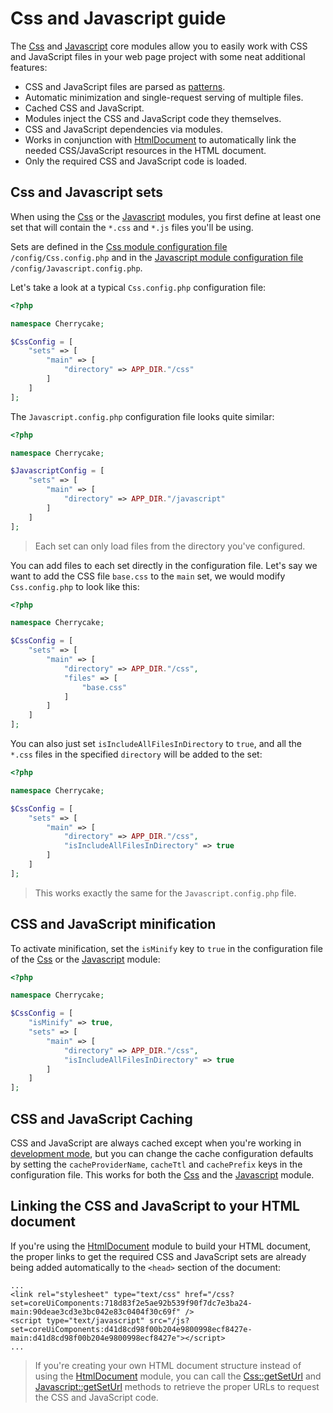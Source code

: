 # Css and Javascript guide

The [Css](../../reference/core-modules/css/) and [Javascript](../../reference/core-modules/javascript/) core modules allow you to easily work with CSS and JavaScript files in your web page project with some neat additional features:

* CSS and JavaScript files are parsed as [patterns](../../architecture/patterns/).
* Automatic minimization and single-request serving of multiple files.
* Cached CSS and JavaScript.
* Modules inject the CSS and JavaScript code they themselves.
* CSS and JavaScript dependencies via modules.
* Works in conjunction with [HtmlDocument](../../reference/core-modules/htmldocument/) to automatically link the needed CSS/JavaScript resources in the HTML document.
* Only the required CSS and JavaScript code is loaded.

## Css and Javascript sets

When using the [Css](../../reference/core-modules/css/) or the [Javascript](../../reference/core-modules/javascript/) modules, you first define at least one set that will contain the `*.css` and `*.js` files you'll be using.

Sets are defined in the [Css module configuration file](../../reference/core-modules/css/#configuration) `/config/Css.config.php` and in the [Javascript module configuration file](../../reference/core-modules/javascript/#configuration) `/config/Javascript.config.php`.

Let's take a look at a typical `Css.config.php` configuration file:

```php
<?php

namespace Cherrycake;

$CssConfig = [
    "sets" => [
        "main" => [
            "directory" => APP_DIR."/css"
        ]
    ]
];
```

The `Javascript.config.php` configuration file looks quite similar:

```php
<?php

namespace Cherrycake;

$JavascriptConfig = [
    "sets" => [
        "main" => [
            "directory" => APP_DIR."/javascript"
        ]
    ]
];
```

> Each set can only load files from the directory you've configured.

You can add files to each set directly in the configuration file. Let's say we want to add the CSS file `base.css` to the `main` set, we would modify `Css.config.php` to look like this:

```php
<?php

namespace Cherrycake;

$CssConfig = [
    "sets" => [
        "main" => [
            "directory" => APP_DIR."/css",
            "files" => [
                "base.css"
            ]
        ]
    ]
];
```

You can also just set `isIncludeAllFilesInDirectory` to `true`, and all the `*.css` files in the specified `directory` will be added to the set:

```php
<?php

namespace Cherrycake;

$CssConfig = [
    "sets" => [
        "main" => [
            "directory" => APP_DIR."/css",
            "isIncludeAllFilesInDirectory" => true
        ]
    ]
];
```

> This works exactly the same for the `Javascript.config.php` file.

## CSS and JavaScript minification

To activate minification, set the `isMinify` key to `true` in the configuration file of the [Css](../../reference/core-modules/css/#configuration) or the [Javascript](../../reference/core-modules/javascript/#configuration) module:

```php
<?php

namespace Cherrycake;

$CssConfig = [
    "isMinify" => true,
    "sets" => [
        "main" => [
            "directory" => APP_DIR."/css",
            "isIncludeAllFilesInDirectory" => true
        ]
    ]
];
```

## CSS and JavaScript Caching

CSS and JavaScript are always cached except when you're working in [development mode](../getting-started/), but  you can change the cache configuration defaults by setting the `cacheProviderName`, `cacheTtl` and `cachePrefix` keys in the configuration file. This works for both the [Css](../../reference/core-modules/css/#configuration) and the [Javascript](../../reference/core-modules/javascript/#configuration) module.



## Linking the CSS and JavaScript to your HTML document

If you're using the [HtmlDocument](../htmldocument-guide.md) module to build your HTML document, the proper links to get the required CSS and JavaScript sets are already being added automatically to the `<head>` section of the document:

```markup
...
<link rel="stylesheet" type="text/css" href="/css?set=coreUiComponents:718d83f2e5ae92b539f90f7dc7e3ba24-main:90deae3cd3e3bc042e83c0404f30c69f" />
<script type="text/javascript" src="/js?set=coreUiComponents:d41d8cd98f00b204e9800998ecf8427e-main:d41d8cd98f00b204e9800998ecf8427e"></script>
...
```

> If you're creating your own HTML document structure instead of using the [HtmlDocument](../htmldocument-guide.md) module, you can call the [Css::getSetUrl](../../reference/core-modules/css/css-methods.md#getseturl) and [Javascript::getSetUrl](../../reference/core-modules/javascript/javascript-methods.md#getseturl) methods to retrieve the proper URLs to request the CSS and JavaScript code.

